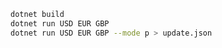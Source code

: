 ```sh {"id":"01J2C6Z23NQPK2ATHHXVTS65ER"}
dotnet build 
dotnet run USD EUR GBP 
dotnet run USD EUR GBP --mode p > update.json
```
